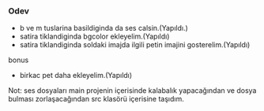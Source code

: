 ### Odev

- b ve m tuslarina basildiginda da ses calsin.(Yapıldı.)
- satira tiklandiginda bgcolor ekleyelim.(Yapıldı)
- satira tiklandiginda soldaki imajda ilgili petin imajini gosterelim.(Yapıldı)


bonus
- birkac pet daha ekleyelim.(Yapıldı)

Not:
ses dosyaları main projenin içerisinde  kalabalık  yapacağından  ve dosya bulması zorlaşacağından src klasörü içerisine taşıdım.